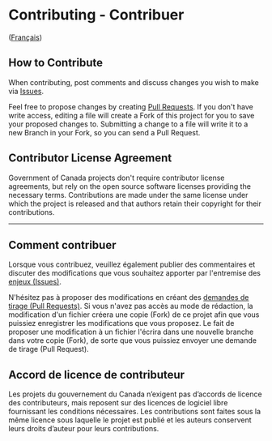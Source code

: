 # Contributing - Contribuer

([Français](#comment-contribuer))

## How to Contribute

When contributing, post comments and discuss changes you wish to make via [Issues](https://github.com/AAFC-BICoE/dina-ui/issues).

Feel free to propose changes by creating [Pull Requests](https://github.com/AAFC-BICoE/dina-ui/pulls). If you don't have write access, editing a file will create a Fork of this project for you to save your proposed changes to. Submitting a change to a file will write it to a new Branch in your Fork, so you can send a Pull Request.


## Contributor License Agreement

Government of Canada projects don't require contributor license agreements, but rely on the open source software licenses providing the necessary terms. Contributions are made under the same license under which the project is released and that authors retain their copyright for their contributions.
______________________

## Comment contribuer

Lorsque vous contribuez, veuillez également publier des commentaires et discuter des modifications que vous souhaitez apporter par l'entremise des [enjeux (Issues)](https://github.com/canada-ca/open-source-logiciel-libre/issues).

N'hésitez pas à proposer des modifications en créant des [demandes de tirage (Pull Requests)](https://github.com/canada-ca/open-source-logiciel-libre/pulls). Si vous n'avez pas accès au mode de rédaction, la modification d'un fichier créera une copie (Fork) de ce projet afin que vous puissiez enregistrer les modifications que vous proposez. Le fait de proposer une modification à un fichier l'écrira dans une nouvelle branche dans votre copie (Fork), de sorte que vous puissiez envoyer une demande de tirage (Pull Request).


## Accord de licence de contributeur

Les projets du gouvernement du Canada n’exigent pas d’accords de licence des contributeurs, mais reposent sur des licences de logiciel libre fournissant les conditions nécessaires. Les contributions sont faites sous la même licence sous laquelle le projet est publié et les auteurs conservent leurs droits d’auteur pour leurs contributions.
